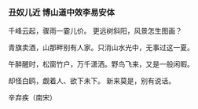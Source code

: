 ### 丑奴儿近 博山道中效李易安体

                       
千峰云起，骤雨一霎儿价。 更远树斜阳，风景怎生图画？

青旗卖酒，山那畔别有人家。只消山水光中，无事过这一夏。

午醉醒时，松窗竹户，万千潇洒。野鸟飞来，又是一般闲暇。

却怪白鸥，觑着人、欲下未下。 新来莫是，别有说话。

辛弃疾（南宋）
